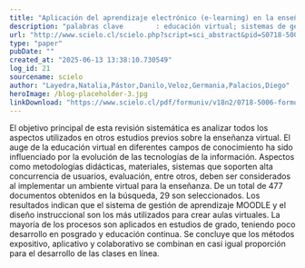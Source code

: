 ```yaml
---
title: "Aplicación del aprendizaje electrónico (e-learning) en la enseñanza de cursos de grado, posgrado y educación continua: una revisión sistemática de literatura"
description: "palabras clave 		: educación virtual; sistemas de gestión de aprendizaje; diseño instruccional; educación continua; aprendizaje electrónico; moodle."
url: "http://www.scielo.cl/scielo.php?script=sci_abstract&pid=S0718-50062025000200035&lng=es&nrm=iso&tlng=es"
type: "paper"
pubDate: ""
created_at: "2025-06-13 13:38:10.730549"
log_id: 21
sourcename: scielo
author: "Layedra,Natalia,Pástor,Danilo,Veloz,Germania,Palacios,Diego"
heroImage: /blog-placeholder-3.jpg
linkDownload: "https://www.scielo.cl/pdf/formuniv/v18n2/0718-5006-formuniv-18-02-35.pdf"
---
```


El objetivo principal de esta revisión sistemática es analizar todos los aspectos utilizados en otros estudios previos sobre la enseñanza virtual. El auge de la educación virtual en diferentes campos de conocimiento ha sido influenciado por la evolución de las tecnologías de la información. Aspectos como metodologías didácticas, materiales, sistemas que soporten alta concurrencia de usuarios, evaluación, entre otros, deben ser considerados al implementar un ambiente virtual para la enseñanza. De un total de 477 documentos obtenidos en la búsqueda, 29 son seleccionados. Los resultados indican que el sistema de gestión de aprendizaje MOODLE y el diseño instruccional son los más utilizados para crear aulas virtuales. La mayoría de los procesos son aplicados en estudios de grado, teniendo poco desarrollo en posgrado y educación continua. Se concluye que los métodos expositivo, aplicativo y colaborativo se combinan en casi igual proporción para el desarrollo de las clases en línea.
